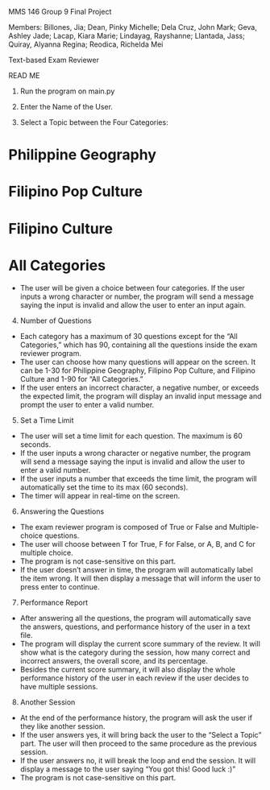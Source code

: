 MMS 146 Group 9
Final Project

Members: 
Billones, Jia;
Dean, Pinky Michelle;
Dela Cruz, John Mark;
Geva, Ashley Jade;
Lacap, Kiara Marie;
Lindayag, Rayshanne;
Llantada, Jass;
Quiray, Alyanna Regina;
Reodica, Richelda Mei

Text-based Exam Reviewer


READ ME

1. Run the program on main.py

2. Enter the Name of the User.

3. Select a Topic between the Four Categories:
 # Philippine Geography
 # Filipino Pop Culture
 # Filipino Culture
 # All Categories
- The user will be given a choice between four categories. If the user inputs a wrong character or number, the program will send a message saying the input is invalid and allow the user to enter an input again.

4. Number of Questions
- Each category has a maximum of 30 questions except for the “All Categories,” which has 90, containing all the questions inside the exam reviewer program. 
- The user can choose how many questions will appear on the screen. It can be 1-30 for Philippine Geography, Filipino Pop Culture, and Filipino Culture and 1-90 for “All Categories.”
- If the user enters an incorrect character, a negative number, or exceeds the expected limit, the program will display an invalid input message and prompt the user to enter a valid number.

5. Set a Time Limit
- The user will set a time limit for each question. The maximum is 60 seconds. 
- If the user inputs a wrong character or negative number, the program will send a message saying the input is invalid and allow the user to enter a valid number.
- If the user inputs a number that exceeds the time limit, the program will automatically set the time to its max (60 seconds).
- The timer will appear in real-time on the screen.

6. Answering the Questions
- The exam reviewer program is composed of True or False and Multiple-choice questions. 
- The user will choose between T for True, F for False, or A, B, and C for multiple choice.
- The program is not case-sensitive on this part.
- If the user doesn’t answer in time, the program will automatically label the item wrong. It will then display a message that will inform the user to press enter to continue.

7. Performance Report
- After answering all the questions, the program will automatically save the answers, questions, and performance history of the user in a text file.
- The program will display the current score summary of the review. It will show what is the category during the session, how many correct and incorrect answers, the overall score, and its percentage.
- Besides the current score summary, it will also display the whole performance history of the user in each review if the user decides to have multiple sessions.

8. Another Session 
- At the end of the performance history, the program will ask the user if they like another session. 
- If the user answers yes, it will bring back the user to the “Select a Topic” part. The user will then proceed to the same procedure as the previous session.
- If the user answers no, it will break the loop and end the session. It will display a message to the user saying “You got this! Good luck :)”
- The program is not case-sensitive on this part.
